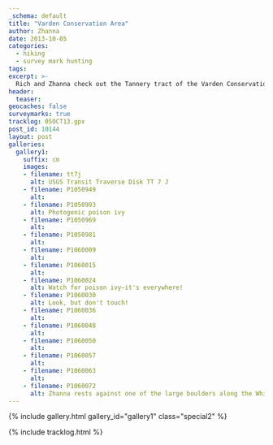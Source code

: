 ```yaml
---
_schema: default
title: "Varden Conservation Area"
author: Zhanna
date: 2013-10-05
categories:
  - hiking
  - survey mark hunting
tags:
excerpt: >-
  Rich and Zhanna check out the Tannery tract of the Varden Conservation area. It was a beautiful fall day for a hike!
header:
  teaser:
geocaches: false
surveymarks: true
tracklog: 05OCT13.gpx
post_id: 10144
layout: post
galleries:
  gallery1:
    suffix: cm
    images:
    - filename: tt7j
      alt: USGS Transit Traverse Disk TT 7 J
    - filename: P1050949
      alt: 
    - filename: P1050993
      alt: Photogenic poison ivy
    - filename: P1050969
      alt: 
    - filename: P1050981
      alt: 
    - filename: P1060009
      alt: 
    - filename: P1060015
      alt:  
    - filename: P1060024
      alt: Watch for poison ivy—it's everywhere!    
    - filename: P1060030
      alt: Look, but don't touch!
    - filename: P1060036
      alt:  
    - filename: P1060048
      alt: 
    - filename: P1060050
      alt:  
    - filename: P1060057  
      alt: 
    - filename: P1060063
      alt:  
    - filename: P1060072
      alt: Zhanna rests against one of the large boulders along the Whitetail Trail.    
---
```


{% include gallery.html gallery_id="gallery1" class="special2" %}

{% include tracklog.html %}